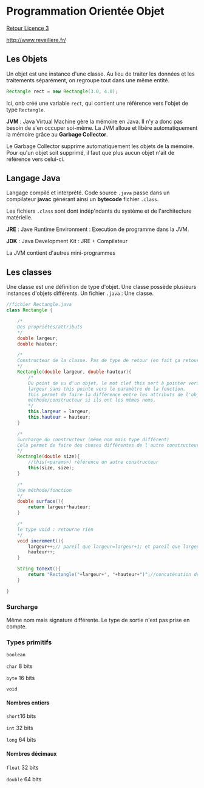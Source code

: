 # Programmation Orientée Objet

[Retour Licence 3](https://mcheungsen.github.io/licence3/ "Licence 3")

http://www.reveillere.fr/

## Les Objets
Un objet est une instance d'une classe. Au lieu de traiter les données et les traitements séparément, on regroupe tout dans une même entité.

```java
Rectangle rect = new Rectangle(3.0, 4.0);
```

Ici, onb créé une variable `rect`, qui contient une référence vers l'objet de type `Rectangle`.

**JVM** : Java Virtual Machine gère la mémoire en Java. Il n'y a donc pas besoin de s'en occuper soi-même.
La JVM alloue et libère automatiquement la mémoire grâce au **Garbage Collector**.

Le Garbage Collector supprime automatiquement les objets de la mémoire. Pour qu'un objet soit supprimé, il faut que plus aucun objet n'ait de référence vers celui-ci.


## Langage Java
Langage compilé et interprété.
Code source `.java` passe dans un compilateur **javac** générant ainsi un **bytecode** fichier `.class`.

Les fichiers `.class` sont dont indép'ndants du système et de l'architecture matérielle.

**JRE** : Jave Runtime Environment : Execution de programme dans la JVM.

**JDK** : Java Development Kit : JRE + Compilateur

La JVM contient d'autres mini-programmes

## Les classes
Une classe est une définition de type d'objet. Une classe possède plusieurs instances d'objets différents.
Un fichier `.java` : Une classe.

```java
//fichier Rectangle.java
class Rectangle {

	/*
	Des propriétés/attributs
	*/
	double largeur;
	double hauteur;

	/*
	Constructeur de la classe. Pas de type de retour (en fait ça retourne une référence de l'objet en mémoire)
	*/
	Rectangle(double largeur, double hauteur){
		/*
		Du point de vu d'un objet, le mot clef this sert à pointer vers soi-même donc this.largeur est ma largeur. 
        largeur sans this pointe vers le paramètre de la fonction.
		this permet de faire la différence entre les attributs de l'objet et les paramètres de la 
        méthode/constructeur si ils ont les mêmes noms.
		*/
		this.largeur = largeur;
		this.hauteur = hauteur;
	}

	/*
	Surcharge du constructeur (même nom mais type différent)
	Cela permet de faire des choses différentes de l'autre constructeur
	*/
	Rectangle(double size){
		//this(<params>) référence un autre constructeur
		this(size, size);
	}

	/*
	Une méthode/fonction
	*/
	double surface(){
		return largeur*hauteur;
	}

	/*
	le type void : retourne rien
	*/
	void increment(){
		largeur++;// pareil que largeur=largeur+1; et pareil que largeur+=1;
		hauteur++;
	}

	String toText(){
		return "Rectangle("+largeur+", "+hauteur+")";//concaténation de string et double avec les +
	}

}
```

### Surcharge
Même nom mais signature différente. Le type de sortie n'est pas prise en compte.

### Types primitifs
`boolean`

`char` 8 bits

`byte` 16 bits

`void`

#### Nombres entiers
`short`16 bits

`int` 32 bits

`long` 64 bits

#### Nombres décimaux
`float` 32 bits

`double` 64 bits